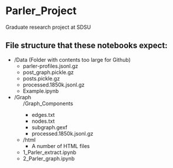 # Parler_Project
Graduate research project at SDSU

## File structure that these notebooks expect:
<ul>
    <li>/Data (Folder with contents too large for Github)
        <ul>
            <li>parler-profiles.jsonl.gz</li>
            <li>post_graph.pickle.gz</li>
            <li>posts.pickle.gz</li>
            <li>processed.1850k.jsonl.gz</li>
            <li>Example.ipynb</li>
        </ul>
    </li>
    <li>/Graph        
      <ul>
          /Graph_Components
            <ul>
            <li>edges.txt</li>
            <li>nodes.txt</li>
            <li>subgraph.gexf</li>
            <li>processed.1850k.jsonl.gz</li>
      </ul>
    </li>
    <li>/html
        <ul>
            <li>A number of HTML files</li>
        </ul>
    </li>
    <li>1_Parler_extract.ipynb</li>
    <li>2_Parler_graph.ipynb</li>          
</ul>
